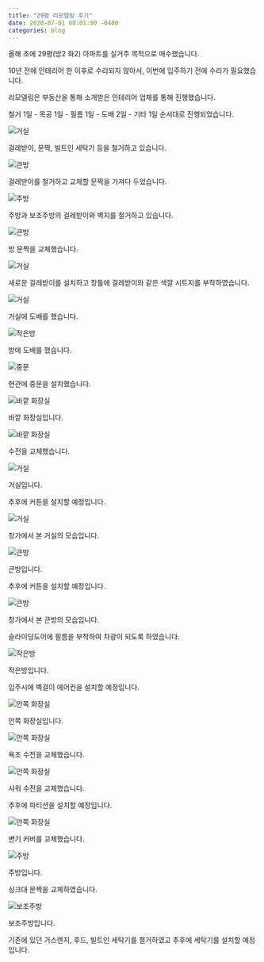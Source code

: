 ```yaml
---
title: "29평 리모델링 후기"
date: 2020-07-01 00:01:00 -0400
categories: blog
---
```

올해 초에 29평(방2 화2) 아파트를 실거주 목적으로 매수했습니다.

10년 전에 인테리어 한 이후로 수리되지 않아서, 이번에 입주하기 전에 수리가 필요했습니다.

리모델링은 부동산을 통해 소개받은 인테리어 업체를 통해 진행했습니다.

철거 1일 - 목공 1일 - 필름 1일 - 도배 2일 - 기타 1일 순서대로 진행되었습니다.

![거실](/assets/images/posts/리201.jpg)

걸레받이, 문짝, 빌트인 세탁기 등을 철거하고 있습니다.

![큰방](/assets/images/posts/리204.jpg)

걸레받이를 철거하고 교체할 문짝을 가져다 두었습니다.

![주방](/assets/images/posts/리207.jpg)

주방과 보조주방의 걸레받이와 벽지를 철거하고 있습니다.

![큰방](/assets/images/posts/리205.jpg)

방 문짝을 교체했습니다.

![거실](/assets/images/posts/리202.jpg)

새로운 걸레받이를 설치하고 창틀에 걸레받이와 같은 색깔 시트지를 부착하였습니다.

![거실](/assets/images/posts/리203.jpg)

거실에 도배를 했습니다.

![작은방](/assets/images/posts/리206.jpg)

방에 도배를 했습니다.

![중문](/assets/images/posts/리301.jpg)

현관에 중문을 설치했습니다.

![바깥 화장실](/assets/images/posts/리302.jpg)

바깥 화장실입니다.

![바깥 화장실](/assets/images/posts/리303.jpg)

수전을 교체했습니다.

![거실](/assets/images/posts/리304.jpg)

거실입니다.

추후에 커튼을 설치할 예정입니다.

![거실](/assets/images/posts/리305.jpg)

창가에서 본 거실의 모습입니다.

![큰방](/assets/images/posts/리306.jpg)

큰방입니다.

추후에 커튼을 설치할 예정입니다.

![큰방](/assets/images/posts/리307.jpg)

창가에서 본 큰방의 모습입니다.

슬라이딩도어에 필름을 부착하여 차광이 되도록 하였습니다.

![작은방](/assets/images/posts/리308.jpg)

작은방입니다.

입주시에 벽걸이 에어컨을 설치할 예정입니다. 

![안쪽 화장실](/assets/images/posts/리309.jpg)

안쪽 화장실입니다.

![안쪽 화장실](/assets/images/posts/리310.jpg)

욕조 수전을 교체했습니다.

![안쪽 화장실](/assets/images/posts/리311.jpg)

샤워 수전을 교체했습니다.

추후에 파티션을 설치할 예정입니다.

![안쪽 화장실](/assets/images/posts/리312.jpg)

변기 커버를 교체했습니다.

![주방](/assets/images/posts/리313.jpg)

주방입니다.

싱크대 문짝을 교체하였습니다.

![보조주방](/assets/images/posts/리314.jpg)

보조주방입니다.

기존에 있던 가스렌지, 후드, 빌트인 세탁기를 철거하였고 추후에 세탁기를 설치할 예정입니다. 

